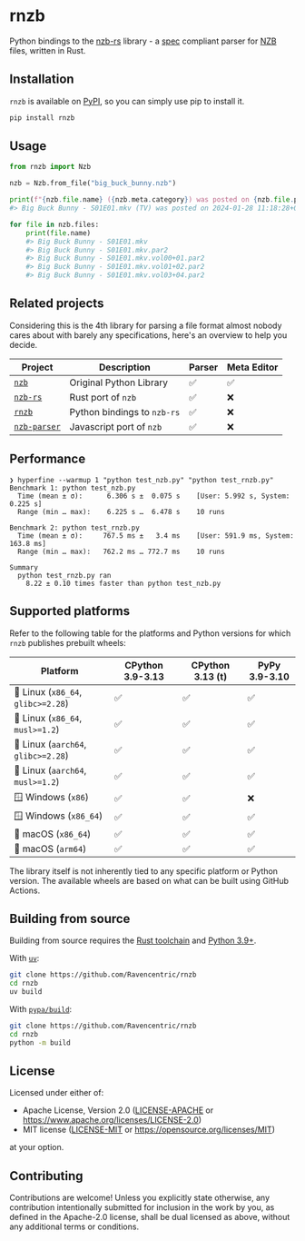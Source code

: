# rnzb

Python bindings to the [nzb-rs](https://github.com/Ravencentric/nzb-rs) library - a [spec](https://sabnzbd.org/wiki/extra/nzb-spec) compliant parser for [NZB](https://en.wikipedia.org/wiki/NZB) files, written in Rust.

## Installation

`rnzb` is available on [PyPI](https://pypi.org/project/rnzb/), so you can simply use pip to install it.

```bash
pip install rnzb
```

## Usage

```py
from rnzb import Nzb

nzb = Nzb.from_file("big_buck_bunny.nzb")

print(f"{nzb.file.name} ({nzb.meta.category}) was posted on {nzb.file.posted_at} by {nzb.file.poster}.")
#> Big Buck Bunny - S01E01.mkv (TV) was posted on 2024-01-28 11:18:28+00:00 by John <nzb@nowhere.example>.

for file in nzb.files:
    print(file.name)
    #> Big Buck Bunny - S01E01.mkv
    #> Big Buck Bunny - S01E01.mkv.par2
    #> Big Buck Bunny - S01E01.mkv.vol00+01.par2
    #> Big Buck Bunny - S01E01.mkv.vol01+02.par2
    #> Big Buck Bunny - S01E01.mkv.vol03+04.par2
```

## Related projects

Considering this is the 4th library for parsing a file format almost nobody cares about with barely any specifications, here's an overview to help you decide.

| Project                                                  | Description                 | Parser | Meta Editor |
|----------------------------------------------------------|-----------------------------|--------|-------------|
| [`nzb`](https://pypi.org/project/nzb)                    | Original Python Library     | ✅      | ✅           |
| [`nzb-rs`](https://crates.io/crates/nzb-rs)              | Rust port of `nzb`          | ✅      | ❌           |
| [`rnzb`](https://pypi.org/project/nzb)                   | Python bindings to `nzb-rs` | ✅      | ❌           |
| [`nzb-parser`](https://www.npmjs.com/package/nzb-parser) | Javascript port of `nzb`    | ✅      | ❌           |

## Performance
 

```
❯ hyperfine --warmup 1 "python test_nzb.py" "python test_rnzb.py"
Benchmark 1: python test_nzb.py
  Time (mean ± σ):      6.306 s ±  0.075 s    [User: 5.992 s, System: 0.225 s]
  Range (min … max):    6.225 s …  6.478 s    10 runs

Benchmark 2: python test_rnzb.py
  Time (mean ± σ):     767.5 ms ±   3.4 ms    [User: 591.9 ms, System: 163.8 ms]
  Range (min … max):   762.2 ms … 772.7 ms    10 runs

Summary
  python test_rnzb.py ran
    8.22 ± 0.10 times faster than python test_nzb.py
```


## Supported platforms

Refer to the following table for the platforms and Python versions for which `rnzb` publishes prebuilt wheels:

| Platform                            | CPython 3.9-3.13 | CPython 3.13 (t) | PyPy 3.9-3.10 |
|-------------------------------------|------------------|------------------|---------------|
| 🐧 Linux (`x86_64`, `glibc>=2.28`)  | ✅                | ✅                | ✅             |
| 🐧 Linux (`x86_64`, `musl>=1.2`)    | ✅                | ✅                | ✅             |
| 🐧 Linux (`aarch64`, `glibc>=2.28`) | ✅                | ✅                | ✅             |
| 🐧 Linux (`aarch64`, `musl>=1.2`)   | ✅                | ✅                | ✅             |
| 🪟 Windows (`x86`)                  | ✅                | ✅                | ❌             |
| 🪟 Windows (`x86_64`)               | ✅                | ✅                | ✅             |
| 🍏 macOS (`x86_64`)                 | ✅                | ✅                | ✅             |
| 🍏 macOS (`arm64`)                  | ✅                | ✅                | ✅             |

The library itself is not inherently tied to any specific platform or Python version. The available wheels are based on what can be built using GitHub Actions.

## Building from source

Building from source requires the [Rust toolchain](https://rustup.rs/) and [Python 3.9+](https://www.python.org/downloads/).

With [`uv`](https://docs.astral.sh/uv/):

```bash
git clone https://github.com/Ravencentric/rnzb
cd rnzb
uv build
```

With [`pypa/build`](https://github.com/pypa/build):

```bash
git clone https://github.com/Ravencentric/rnzb
cd rnzb
python -m build
```

## License

Licensed under either of:

- Apache License, Version 2.0 ([LICENSE-APACHE](https://github.com/Ravencentric/rnzb/blob/main/LICENSE-APACHE) or https://www.apache.org/licenses/LICENSE-2.0)
- MIT license ([LICENSE-MIT](https://github.com/Ravencentric/rnzb/blob/main/LICENSE-MIT) or https://opensource.org/licenses/MIT)

at your option.

## Contributing

Contributions are welcome! Unless you explicitly state otherwise, any contribution intentionally submitted for inclusion in the work by you, as defined in the Apache-2.0 license, shall be dual licensed as above, without any additional terms or conditions.
